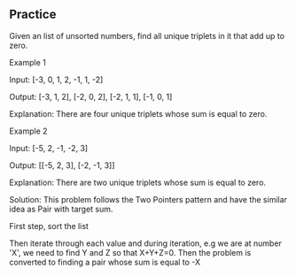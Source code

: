 ## Practice
Given an list of unsorted numbers, find all unique triplets in it that add up to zero.

Example 1

Input: [-3, 0, 1, 2, -1, 1, -2]

Output: [-3, 1, 2], [-2, 0, 2], [-2, 1, 1], [-1, 0, 1]

Explanation: There are four unique triplets whose sum is equal to zero.

Example 2

Input: [-5, 2, -1, -2, 3]

Output: [[-5, 2, 3], [-2, -1, 3]]

Explanation: There are two unique triplets whose sum is equal to zero.

Solution:
This problem follows the Two Pointers pattern and have the similar idea as Pair with target sum.

First step, sort the list

Then iterate through each value and during iteration, e.g we are at number 'X', we need to find Y and Z so that X+Y+Z=0. Then the problem is converted to finding a pair whose sum is equal to -X